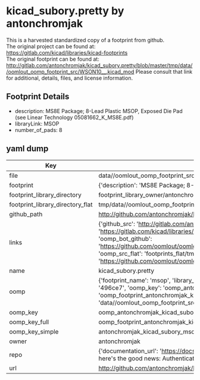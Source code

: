 # kicad_subory.pretty by antonchromjak  
This is a harvested standardized copy of a footprint from github.  
The original project can be found at:  
https://gitlab.com/kicad/libraries/kicad-footprints  
The original footprint can be found at:
http://gitlab.com/antonchromjak/kicad_subory.pretty/blob/master/tmp/data//oomlout_oomp_footprint_src/WSON10__.kicad_mod
Please consult that link for additional, details, files, and license information.  
## Footprint Details
* description: MS8E Package; 8-Lead Plastic MSOP, Exposed Die Pad (see Linear Technology 05081662_K_MS8E.pdf)  
* libraryLink: MSOP  
* number_of_pads: 8  
## yaml dump  
| Key | Value |  
| --- | --- |  
| file | data//oomlout_oomp_footprint_src/kicad_subory.pretty/MSOP.kicad_mod |  
| footprint | {'description': 'MS8E Package; 8-Lead Plastic MSOP, Exposed Die Pad (see Linear Technology 05081662_K_MS8E.pdf)', 'libraryLink': 'MSOP', 'number_of_pads': 8} |  
| footprint_library_directory | footprint_library_owner/antonchromjak_kicad_subory.pretty |  
| footprint_library_directory_flat | tmp/data//oomlout_oomp_footprint_src/footprints_flat/antonchromjak_kicad_subory_msop/working |  
| github_path | http://github.com/antonchromjak/kicad_subory.pretty/blob/master/tmp/data//oomlout_oomp_footprint_src/MSOP.kicad_mod |  
| links | {'github_src': 'http://gitlab.com/antonchromjak/kicad_subory.pretty/blob/master/tmp/data//oomlout_oomp_footprint_src/WSON10__.kicad_mod', 'github_src_repo': 'https://gitlab.com/kicad/libraries/kicad-footprints', 'oomp_bot': 'tmp/data//oomlout_oomp_footprint_src/footprints/antonchromjak_kicad_subory_msop/working', 'oomp_bot_github': 'https://github.com/oomlout/oomlout_oomp_footprint_bot/tree/main/tmp/data//oomlout_oomp_footprint_src/footprints/antonchromjak_kicad_subory_msop/working', 'oomp_src_flat': 'footprints_flat/tmp/data//oomlout_oomp_footprint_src/footprints_flat/antonchromjak_kicad_subory_msop/working', 'oomp_src_flat_github': 'https://github.com/oomlout/oomlout_oomp_footprint_src/tree/main/tmp/data//oomlout_oomp_footprint_src/footprints_flat/antonchromjak_kicad_subory_msop/working'} |  
| name | kicad_subory.pretty |  
| oomp | {'footprint_name': 'msop', 'library_name': 'kicad_subory', 'md5': '496ce7a8bb8292b5de24b1378d0f6724', 'md5_10': '496ce7a8bb', 'md5_5': '496ce', 'md5_6': '496ce7', 'oomp_key': 'oomp_antonchromjak_kicad_subory_msop', 'oomp_key_extra': 'oomp_footprint_antonchromjak_kicad_subory_msop', 'oomp_key_full': 'oomp_footprint_antonchromjak_kicad_subory_msop_496ce7', 'oomp_key_simple': 'antonchromjak_kicad_subory_msop', 'original_filename': 'data//oomlout_oomp_footprint_src/kicad_subory.pretty/MSOP.kicad_mod', 'owner_name': 'antonchromjak'} |  
| oomp_key | oomp_antonchromjak_kicad_subory_msop |  
| oomp_key_full | oomp_footprint_antonchromjak_kicad_subory_msop |  
| oomp_key_simple | antonchromjak_kicad_subory_msop |  
| owner | antonchromjak |  
| repo | {'documentation_url': 'https://docs.github.com/rest/overview/resources-in-the-rest-api#rate-limiting', 'message': "API rate limit exceeded for 84.66.142.224. (But here's the good news: Authenticated requests get a higher rate limit. Check out the documentation for more details.)"} |  
| url | http://github.com/antonchromjak/kicad_subory.pretty |  

